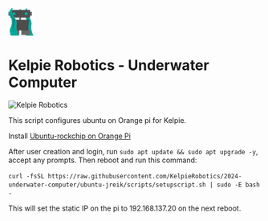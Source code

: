 ![](/docs/images/kelpie_logo.png)
# Kelpie Robotics - Underwater Computer
![Kelpie Robotics](https://img.shields.io/badge/Kelpie_Robotics-Underwater_Computer-00a99d.svg?style=for-the-badge)

This script configures ubuntu on Orange pi for Kelpie.

Install [Ubuntu-rockchip on Orange Pi](https://github.com/Joshua-Riek/ubuntu-rockchip)

After user creation and login, run `sudo apt update && sudo apt upgrade -y`, accept any prompts. Then reboot and run this command:

`curl -fsSL https://raw.githubusercontent.com/KelpieRobotics/2024-underwater-computer/ubuntu-jreik/scripts/setupscript.sh | sudo -E bash -`

This will set the static IP on the pi to 192.168.137.20 on the next reboot.
